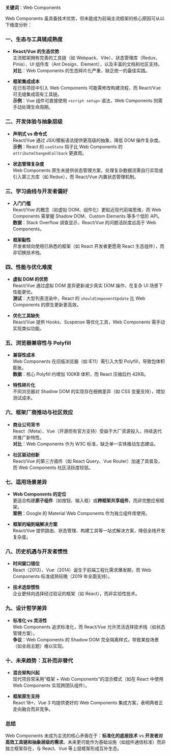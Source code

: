 **关键词**：Web Components

Web Components 虽具备技术优势，但未能成为前端主流框架的核心原因可从以下维度分析：

### 一、**生态与工具链成熟度**

- **React/Vue 的生态优势**  
  主流框架拥有完善的工具链（如 Webpack、Vite）、状态管理库（Redux、Pinia）、UI 组件库（Ant Design、Element），以及丰富的文档和社区支持。  
  **对比**：Web Components 的生态碎片化严重，缺乏统一的最佳实践。

- **框架集成成本**  
  在已有项目中引入 Web Components 可能需修改构建流程，而 React/Vue 可无缝集成现有工具链。  
  **示例**：Vue 组件可直接使用 `<script setup>` 语法，Web Components 则需手动处理生命周期。

### 二、**开发体验与抽象层级**

- **声明式 vs 命令式**  
  React/Vue 通过 JSX/模板语法提供更高级的抽象，降低 DOM 操作复杂度。  
  **示例**：React 的 `useState` 钩子比 Web Components 的 `attributeChangedCallback` 更直观。

- **状态管理复杂度**  
  Web Components 原生未提供状态管理方案，处理复杂数据流需自行实现或引入第三方库（如 Redux），而 React/Vue 内置状态管理机制。

### 三、**学习曲线与开发者偏好**

- **入门门槛**  
  React/Vue 的概念（如虚拟 DOM、组件化）更贴近现代前端思维，而 Web Components 需掌握 Shadow DOM、Custom Elements 等多个低阶 API。  
  **数据**：Stack Overflow 调查显示，React/Vue 的问题活跃度远高于 Web Components。

- **框架黏性**  
  开发者倾向使用已熟悉的框架（如 React 开发者更愿用 React 生态组件），而非切换技术栈。

### 四、**性能与优化难度**

- **虚拟 DOM 的优势**  
  React/Vue 通过虚拟 DOM 差异更新减少真实 DOM 操作，在复杂 UI 场景下性能更优。  
  **测试**：大型列表渲染中，React 的 `shouldComponentUpdate` 比 Web Components 的原生更新更高效。

- **优化工具缺失**  
  React/Vue 提供 Hooks、Suspense 等优化工具，Web Components 需手动实现类似功能。

### 五、**浏览器兼容性与 Polyfill**

- **兼容性成本**  
  Web Components 在旧版浏览器（如 IE11）需引入大型 Polyfill，导致包体积膨胀。  
  **数据**：核心 Polyfill 约增加 100KB 体积，而 React 压缩后约 42KB。

- **特性碎片化**  
  不同浏览器对 Shadow DOM 的实现存在细微差异（如 CSS 变量支持），增加测试成本。

### 六、**框架厂商推动与社区效应**

- **商业公司背书**  
  React（Meta）、Vue（开源但有官方支持）受益于大厂资源投入，持续迭代并推广新特性。  
  **对比**：Web Components 作为 W3C 标准，缺乏单一实体推动生态建设。

- **社区驱动创新**  
  React/Vue 的第三方插件（如 React Query、Vue Router）加速了其普及，而 Web Components 社区活跃度较低。

### 七、**适用场景差异**

- **Web Components 的定位**  
  更适合构建**原子组件**（如按钮、输入框）或**跨框架共享组件**，而非完整应用框架。  
  **案例**：Google 的 Material Web Components 作为独立组件库使用。

- **框架的端到端解决方案**  
  React/Vue 提供路由、状态管理、构建工具等一站式解决方案，降低全栈开发复杂度。

### 八、**历史机遇与开发者惯性**

- **时间窗口错位**  
  React（2013）、Vue（2014）诞生于前端工程化需求爆发期，而 Web Components 标准成熟较晚（2019 年全面支持）。

- **技术选型惯性**  
  企业更倾向选择经过验证的框架（如 React），而非实验性技术。

### 九、**设计哲学差异**

- **标准化 vs 灵活性**  
  Web Components 追求标准化，而 React/Vue 允许灵活选择技术栈（如状态管理方案）。  
  **争议**：Web Components 的 Shadow DOM 完全隔离样式，导致某些场景（如全局主题）难以实现。

### 十、**未来趋势：互补而非替代**

- **混合架构兴起**  
  现代项目常采用“框架 + Web Components”的混合模式（如在 React 中使用 Web Components 实现跨团队组件）。

- **框架原生支持**  
  React 18+、Vue 3 均提供更好的 Web Components 集成方案，表明两者正走向融合而非竞争。

### 总结

Web Components 未成为主流的核心矛盾在于：**标准化的底层技术** vs **开发者对高效工具链和抽象层级的需求**。未来更可能作为基础设施（如组件通信标准）而非独立框架存在，与 React、Vue 等上层框架形成互补生态。
